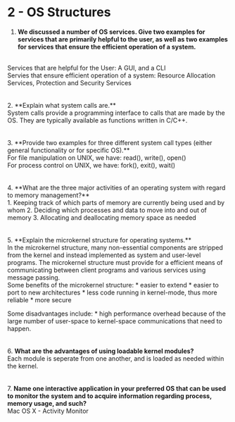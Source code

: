 # 2 - OS Structures

1. **We discussed a number of OS services. Give two examples for services that are primarily helpful to the user, as well as two examples for services that ensure the efficient operation of a system.**
<br>
Services that are helpful for the User: A GUI, and a CLI
<br>
Servies that ensure efficient operation of a system: Resource Allocation Services, Protection and Security Services
<br>
<br>
<br>
2. **Explain what system calls are.**
<br>System calls provide a programming interface to calls that are made by the OS. They are typically available as functions written in C/C++.
<br>
<br>
<br>
3. **Provide two examples for three different system call types (either general functionality or for specific OS).**
<br>
For file manipulation on UNIX, we have: read(), write(), open()
<br>
For process control on UNIX, we have: fork(), exit(), wait()
<br>
<br>
<br>
4. **What are the three major activities of an operating system with regard to memory management?**
<br>
  1. Keeping track of which parts of memory are currently being used and by whom
  2. Deciding which processes and data to move into and out of memory
  3. Allocating and deallocating memory space as needed
<br>
<br>
<br>
5. **Explain the microkernel structure for operating systems.**<br>
In the microkernel structure, many non-essential components are stripped from the kernel and instead implemented as 
system and user-level programs. The microkernel structure must provide for a efficient means of communicating between 
client programs and various services using message passing.<br>
Some benefits of the microkernel structure:
  * easier to extend
  * easier to port to new architectures
  * less code running in kernel-mode, thus more reliable
  * more secure
  
  Some disadvantages include:
    * high performance overhead because of the large number of user-space to kernel-space communications that need to happen.
<br>
<br>
<br>
6. **What are the advantages of using loadable kernel modules?**
<br>
Each module is seperate from one another, and is loaded as needed within the kernel.
<br>
<br>
<br>
7. **Name one interactive application in your preferred OS that can be used to monitor the system and to acquire information regarding process, memory usage, and such?**
<br>
Mac OS X - Activity Monitor
